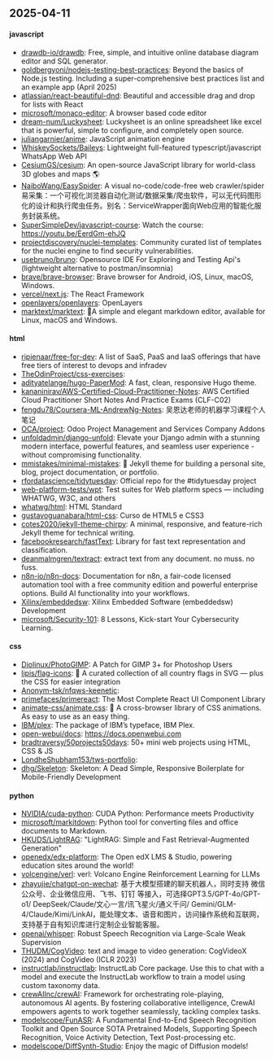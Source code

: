 ## 2025-04-11

#### javascript
* [drawdb-io/drawdb](https://github.com/drawdb-io/drawdb): Free, simple, and intuitive online database diagram editor and SQL generator.
* [goldbergyoni/nodejs-testing-best-practices](https://github.com/goldbergyoni/nodejs-testing-best-practices): Beyond the basics of Node.js testing. Including a super-comprehensive best practices list and an example app (April 2025)
* [atlassian/react-beautiful-dnd](https://github.com/atlassian/react-beautiful-dnd): Beautiful and accessible drag and drop for lists with React
* [microsoft/monaco-editor](https://github.com/microsoft/monaco-editor): A browser based code editor
* [dream-num/Luckysheet](https://github.com/dream-num/Luckysheet): Luckysheet is an online spreadsheet like excel that is powerful, simple to configure, and completely open source.
* [juliangarnier/anime](https://github.com/juliangarnier/anime): JavaScript animation engine
* [WhiskeySockets/Baileys](https://github.com/WhiskeySockets/Baileys): Lightweight full-featured typescript/javascript WhatsApp Web API
* [CesiumGS/cesium](https://github.com/CesiumGS/cesium): An open-source JavaScript library for world-class 3D globes and maps 🌎
* [NaiboWang/EasySpider](https://github.com/NaiboWang/EasySpider): A visual no-code/code-free web crawler/spider易采集：一个可视化浏览器自动化测试/数据采集/爬虫软件，可以无代码图形化的设计和执行爬虫任务。别名：ServiceWrapper面向Web应用的智能化服务封装系统。
* [SuperSimpleDev/javascript-course](https://github.com/SuperSimpleDev/javascript-course): Watch the course: https://youtu.be/EerdGm-ehJQ
* [projectdiscovery/nuclei-templates](https://github.com/projectdiscovery/nuclei-templates): Community curated list of templates for the nuclei engine to find security vulnerabilities.
* [usebruno/bruno](https://github.com/usebruno/bruno): Opensource IDE For Exploring and Testing Api's (lightweight alternative to postman/insomnia)
* [brave/brave-browser](https://github.com/brave/brave-browser): Brave browser for Android, iOS, Linux, macOS, Windows.
* [vercel/next.js](https://github.com/vercel/next.js): The React Framework
* [openlayers/openlayers](https://github.com/openlayers/openlayers): OpenLayers
* [marktext/marktext](https://github.com/marktext/marktext): 📝A simple and elegant markdown editor, available for Linux, macOS and Windows.

#### html
* [ripienaar/free-for-dev](https://github.com/ripienaar/free-for-dev): A list of SaaS, PaaS and IaaS offerings that have free tiers of interest to devops and infradev
* [TheOdinProject/css-exercises](https://github.com/TheOdinProject/css-exercises): 
* [adityatelange/hugo-PaperMod](https://github.com/adityatelange/hugo-PaperMod): A fast, clean, responsive Hugo theme.
* [kananinirav/AWS-Certified-Cloud-Practitioner-Notes](https://github.com/kananinirav/AWS-Certified-Cloud-Practitioner-Notes): AWS Certified Cloud Practitioner Short Notes And Practice Exams (CLF-C02)
* [fengdu78/Coursera-ML-AndrewNg-Notes](https://github.com/fengdu78/Coursera-ML-AndrewNg-Notes): 吴恩达老师的机器学习课程个人笔记
* [OCA/project](https://github.com/OCA/project): Odoo Project Management and Services Company Addons
* [unfoldadmin/django-unfold](https://github.com/unfoldadmin/django-unfold): Elevate your Django admin with a stunning modern interface, powerful features, and seamless user experience - without compromising functionality.
* [mmistakes/minimal-mistakes](https://github.com/mmistakes/minimal-mistakes): 📐 Jekyll theme for building a personal site, blog, project documentation, or portfolio.
* [rfordatascience/tidytuesday](https://github.com/rfordatascience/tidytuesday): Official repo for the #tidytuesday project
* [web-platform-tests/wpt](https://github.com/web-platform-tests/wpt): Test suites for Web platform specs — including WHATWG, W3C, and others
* [whatwg/html](https://github.com/whatwg/html): HTML Standard
* [gustavoguanabara/html-css](https://github.com/gustavoguanabara/html-css): Curso de HTML5 e CSS3
* [cotes2020/jekyll-theme-chirpy](https://github.com/cotes2020/jekyll-theme-chirpy): A minimal, responsive, and feature-rich Jekyll theme for technical writing.
* [facebookresearch/fastText](https://github.com/facebookresearch/fastText): Library for fast text representation and classification.
* [deanmalmgren/textract](https://github.com/deanmalmgren/textract): extract text from any document. no muss. no fuss.
* [n8n-io/n8n-docs](https://github.com/n8n-io/n8n-docs): Documentation for n8n, a fair-code licensed automation tool with a free community edition and powerful enterprise options. Build AI functionality into your workflows.
* [Xilinx/embeddedsw](https://github.com/Xilinx/embeddedsw): Xilinx Embedded Software (embeddedsw) Development
* [microsoft/Security-101](https://github.com/microsoft/Security-101): 8 Lessons, Kick-start Your Cybersecurity Learning.

#### css
* [Diolinux/PhotoGIMP](https://github.com/Diolinux/PhotoGIMP): A Patch for GIMP 3+ for Photoshop Users
* [lipis/flag-icons](https://github.com/lipis/flag-icons): 🎏 A curated collection of all country flags in SVG — plus the CSS for easier integration
* [Anonym-tsk/nfqws-keenetic](https://github.com/Anonym-tsk/nfqws-keenetic): 
* [primefaces/primereact](https://github.com/primefaces/primereact): The Most Complete React UI Component Library
* [animate-css/animate.css](https://github.com/animate-css/animate.css): 🍿 A cross-browser library of CSS animations. As easy to use as an easy thing.
* [IBM/plex](https://github.com/IBM/plex): The package of IBM’s typeface, IBM Plex.
* [open-webui/docs](https://github.com/open-webui/docs): https://docs.openwebui.com
* [bradtraversy/50projects50days](https://github.com/bradtraversy/50projects50days): 50+ mini web projects using HTML, CSS & JS
* [LondheShubham153/tws-portfolio](https://github.com/LondheShubham153/tws-portfolio): 
* [dhg/Skeleton](https://github.com/dhg/Skeleton): Skeleton: A Dead Simple, Responsive Boilerplate for Mobile-Friendly Development

#### python
* [NVIDIA/cuda-python](https://github.com/NVIDIA/cuda-python): CUDA Python: Performance meets Productivity
* [microsoft/markitdown](https://github.com/microsoft/markitdown): Python tool for converting files and office documents to Markdown.
* [HKUDS/LightRAG](https://github.com/HKUDS/LightRAG): "LightRAG: Simple and Fast Retrieval-Augmented Generation"
* [openedx/edx-platform](https://github.com/openedx/edx-platform): The Open edX LMS & Studio, powering education sites around the world!
* [volcengine/verl](https://github.com/volcengine/verl): verl: Volcano Engine Reinforcement Learning for LLMs
* [zhayujie/chatgpt-on-wechat](https://github.com/zhayujie/chatgpt-on-wechat): 基于大模型搭建的聊天机器人，同时支持 微信公众号、企业微信应用、飞书、钉钉 等接入，可选择GPT3.5/GPT-4o/GPT-o1/ DeepSeek/Claude/文心一言/讯飞星火/通义千问/ Gemini/GLM-4/Claude/Kimi/LinkAI，能处理文本、语音和图片，访问操作系统和互联网，支持基于自有知识库进行定制企业智能客服。
* [openai/whisper](https://github.com/openai/whisper): Robust Speech Recognition via Large-Scale Weak Supervision
* [THUDM/CogVideo](https://github.com/THUDM/CogVideo): text and image to video generation: CogVideoX (2024) and CogVideo (ICLR 2023)
* [instructlab/instructlab](https://github.com/instructlab/instructlab): InstructLab Core package. Use this to chat with a model and execute the InstructLab workflow to train a model using custom taxonomy data.
* [crewAIInc/crewAI](https://github.com/crewAIInc/crewAI): Framework for orchestrating role-playing, autonomous AI agents. By fostering collaborative intelligence, CrewAI empowers agents to work together seamlessly, tackling complex tasks.
* [modelscope/FunASR](https://github.com/modelscope/FunASR): A Fundamental End-to-End Speech Recognition Toolkit and Open Source SOTA Pretrained Models, Supporting Speech Recognition, Voice Activity Detection, Text Post-processing etc.
* [modelscope/DiffSynth-Studio](https://github.com/modelscope/DiffSynth-Studio): Enjoy the magic of Diffusion models!
